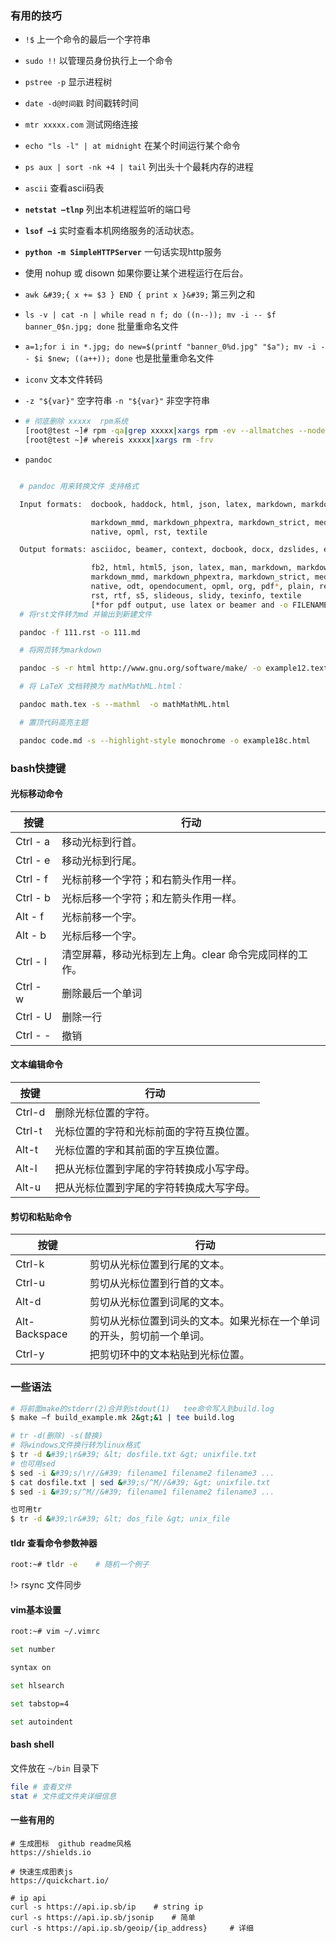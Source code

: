 ### 有用的技巧

- `!$` 上一个命令的最后一个字符串
  
- `sudo !!` 以管理员身份执行上一个命令
  
- `pstree -p` 显示进程树
  
- `date -d@时间戳` 时间戳转时间
  
- `mtr xxxxx.com` 测试网络连接
  
- `echo "ls -l" | at midnight` 在某个时间运行某个命令
  
- `ps aux | sort -nk +4 | tail` 列出头十个最耗内存的进程
  
- `ascii` 查看ascii码表
  
- **`netstat –tlnp`** 列出本机进程监听的端口号
  
- **`lsof –i`** 实时查看本机网络服务的活动状态。
  
- **`python -m SimpleHTTPServer`** 一句话实现http服务
  
- 使用 nohup 或 disown 如果你要让某个进程运行在后台。
  
- `awk &#39;{ x += $3 } END { print x }&#39;` 第三列之和
  
- `ls -v | cat -n | while read n f; do ((n--)); mv -i -- $f banner_0$n.jpg; done` 批量重命名文件
  
- `a=1;for i in *.jpg; do new=$(printf "banner_0%d.jpg" "$a"); mv -i -- $i $new; ((a++)); done` 也是批量重命名文件
  
- `iconv` 文本文件转码
  
- `-z "${var}"` 空字符串 `-n "${var}"` 非空字符串
  
- ```bash
  # 彻底删除 xxxxx  rpm系统
  [root@test ~]# rpm -qa|grep xxxxx|xargs rpm -ev --allmatches --nodeps
  [root@test ~]# whereis xxxxx|xargs rm -frv
  ```
  
- `pandoc`
  
```bash

  # pandoc 用来转换文件 支持格式

  Input formats:  docbook, haddock, html, json, latex, markdown, markdown_github,

                  markdown_mmd, markdown_phpextra, markdown_strict, mediawiki,
                  native, opml, rst, textile

  Output formats: asciidoc, beamer, context, docbook, docx, dzslides, epub, epub3,

                  fb2, html, html5, json, latex, man, markdown, markdown_github,
                  markdown_mmd, markdown_phpextra, markdown_strict, mediawiki,
                  native, odt, opendocument, opml, org, pdf*, plain, revealjs,
                  rst, rtf, s5, slideous, slidy, texinfo, textile
                  [*for pdf output, use latex or beamer and -o FILENAME.pdf]
  # 将rst文件转为md 并输出到新建文件

  pandoc -f 111.rst -o 111.md   

  # 将网页转为markdown

  pandoc -s -r html http://www.gnu.org/software/make/ -o example12.text

  # 将 LaTeX 文档转换为 mathMathML.html：

  pandoc math.tex -s --mathml  -o mathMathML.html

  # 置顶代码高亮主题

  pandoc code.md -s --highlight-style monochrome -o example18c.html
```

### bash快捷键

#### 光标移动命令

| 按键  | 行动  |
| --- | --- |
| Ctrl - a | 移动光标到行首。 |
| Ctrl - e | 移动光标到行尾。 |
| Ctrl - f | 光标前移一个字符；和右箭头作用一样。 |
| Ctrl - b | 光标后移一个字符；和左箭头作用一样。 |
| Alt - f | 光标前移一个字。 |
| Alt - b | 光标后移一个字。 |
| Ctrl - l | 清空屏幕，移动光标到左上角。clear 命令完成同样的工作。 |
| Ctrl - w | 删除最后一个单词 |
| Ctrl - U | 删除一行 |
| Ctrl - - | 撤销  |

#### 文本编辑命令

| 按键  | 行动  |
| --- | --- |
| Ctrl-d | 删除光标位置的字符。 |
| Ctrl-t | 光标位置的字符和光标前面的字符互换位置。 |
| Alt-t | 光标位置的字和其前面的字互换位置。 |
| Alt-l | 把从光标位置到字尾的字符转换成小写字母。 |
| Alt-u | 把从光标位置到字尾的字符转换成大写字母。 |

#### 剪切和粘贴命令

| 按键  | 行动  |
| --- | --- |
| Ctrl-k | 剪切从光标位置到行尾的文本。 |
| Ctrl-u | 剪切从光标位置到行首的文本。 |
| Alt-d | 剪切从光标位置到词尾的文本。 |
| Alt-Backspace | 剪切从光标位置到词头的文本。如果光标在一个单词的开头，剪切前一个单词。 |
| Ctrl-y | 把剪切环中的文本粘贴到光标位置。 |

### 一些语法

```bash
# 将前面make的stderr(2)合并到stdout(1)   tee命令写入到build.log
$ make –f build_example.mk 2&gt;&1 | tee build.log

# tr -d(删除) -s(替换)
# 将windows文件换行转为linux格式
$ tr -d &#39;\r&#39; &lt; dosfile.txt &gt; unixfile.txt
# 也可用sed
$ sed -i &#39;s/\r//&#39; filename1 filename2 filename3 ...
$ cat dosfile.txt | sed &#39;s/^M//&#39; &gt; unixfile.txt
$ sed -i &#39;s/^M//&#39; filename1 filename2 filename3 ...

也可用tr
$ tr -d &#39;\r&#39; &lt; dos_file &gt; unix_file
```

#### tldr 查看命令参数神器

```bash
root:~# tldr -e    # 随机一个例子
```

!> rsync 文件同步

#### vim基本设置

```bash
root:~# vim ~/.vimrc

set number

syntax on

set hlsearch

set tabstop=4

set autoindent
```

#### bash shell

文件放在 `~/bin` 目录下

```bash
file # 查看文件
stat # 文件或文件夹详细信息
```

#### 一些有用的

```console
# 生成图标  github readme风格
https://shields.io

# 快速生成图表js
https://quickchart.io/

# ip api
curl -s https://api.ip.sb/ip    # string ip
curl -s https://api.ip.sb/jsonip    # 简单
curl -s https://api.ip.sb/geoip/{ip_address}     # 详细

```
